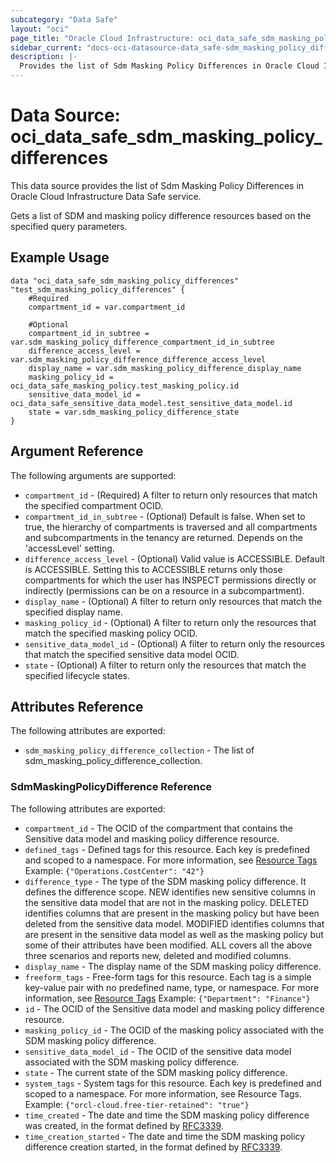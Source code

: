 ```yaml
---
subcategory: "Data Safe"
layout: "oci"
page_title: "Oracle Cloud Infrastructure: oci_data_safe_sdm_masking_policy_differences"
sidebar_current: "docs-oci-datasource-data_safe-sdm_masking_policy_differences"
description: |-
  Provides the list of Sdm Masking Policy Differences in Oracle Cloud Infrastructure Data Safe service
---
```


# Data Source: oci_data_safe_sdm_masking_policy_differences
This data source provides the list of Sdm Masking Policy Differences in Oracle Cloud Infrastructure Data Safe service.

Gets a list of SDM and masking policy difference resources based on the specified query parameters.

## Example Usage

```hcl
data "oci_data_safe_sdm_masking_policy_differences" "test_sdm_masking_policy_differences" {
	#Required
	compartment_id = var.compartment_id

	#Optional
	compartment_id_in_subtree = var.sdm_masking_policy_difference_compartment_id_in_subtree
	difference_access_level = var.sdm_masking_policy_difference_difference_access_level
	display_name = var.sdm_masking_policy_difference_display_name
	masking_policy_id = oci_data_safe_masking_policy.test_masking_policy.id
	sensitive_data_model_id = oci_data_safe_sensitive_data_model.test_sensitive_data_model.id
	state = var.sdm_masking_policy_difference_state
}
```

## Argument Reference

The following arguments are supported:

* `compartment_id` - (Required) A filter to return only resources that match the specified compartment OCID.
* `compartment_id_in_subtree` - (Optional) Default is false. When set to true, the hierarchy of compartments is traversed and all compartments and subcompartments in the tenancy are returned. Depends on the 'accessLevel' setting. 
* `difference_access_level` - (Optional) Valid value is ACCESSIBLE. Default is ACCESSIBLE. Setting this to ACCESSIBLE returns only those compartments for which the user has INSPECT permissions directly or indirectly (permissions can be on a resource in a subcompartment). 
* `display_name` - (Optional) A filter to return only resources that match the specified display name. 
* `masking_policy_id` - (Optional) A filter to return only the resources that match the specified masking policy OCID.
* `sensitive_data_model_id` - (Optional) A filter to return only the resources that match the specified sensitive data model OCID.
* `state` - (Optional) A filter to return only the resources that match the specified lifecycle states.


## Attributes Reference

The following attributes are exported:

* `sdm_masking_policy_difference_collection` - The list of sdm_masking_policy_difference_collection.

### SdmMaskingPolicyDifference Reference

The following attributes are exported:

* `compartment_id` - The OCID of the compartment that contains the Sensitive data model and masking policy difference resource.
* `defined_tags` - Defined tags for this resource. Each key is predefined and scoped to a namespace. For more information, see [Resource Tags](https://docs.cloud.oracle.com/iaas/Content/General/Concepts/resourcetags.htm)  Example: `{"Operations.CostCenter": "42"}` 
* `difference_type` - The type of the SDM masking policy difference. It defines the difference scope. NEW identifies new sensitive columns in the sensitive data model that are not in the masking policy. DELETED identifies columns that are present in the masking policy but have been deleted from the sensitive data model. MODIFIED identifies columns that are present in the sensitive data model as well as the masking policy but some of their attributes have been modified. ALL covers all the above three scenarios and reports new, deleted and modified columns. 
* `display_name` - The display name of the SDM masking policy difference.
* `freeform_tags` - Free-form tags for this resource. Each tag is a simple key-value pair with no predefined name, type, or namespace. For more information, see [Resource Tags](https://docs.cloud.oracle.com/iaas/Content/General/Concepts/resourcetags.htm)  Example: `{"Department": "Finance"}` 
* `id` - The OCID of the Sensitive data model and masking policy difference resource.
* `masking_policy_id` - The OCID of the masking policy associated with the SDM masking policy difference.
* `sensitive_data_model_id` - The OCID of the sensitive data model associated with the SDM masking policy difference.
* `state` - The current state of the SDM masking policy difference.
* `system_tags` - System tags for this resource. Each key is predefined and scoped to a namespace. For more information, see Resource Tags. Example: `{"orcl-cloud.free-tier-retained": "true"}` 
* `time_created` - The date and time the SDM masking policy difference was created, in the format defined by [RFC3339](https://tools.ietf.org/html/rfc3339). 
* `time_creation_started` - The date and time the SDM masking policy difference creation started, in the format defined by [RFC3339](https://tools.ietf.org/html/rfc3339).


